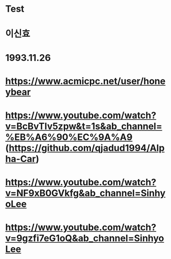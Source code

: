# Test
# 이신효
# 1993.11.26
# https://www.acmicpc.net/user/honeybear
# https://www.youtube.com/watch?v=BcBvTIv5zpw&t=1s&ab_channel=%EB%A6%90%EC%9A%A9 (https://github.com/qjadud1994/Alpha-Car)
# https://www.youtube.com/watch?v=NF9xB0GVkfg&ab_channel=SinhyoLee
# https://www.youtube.com/watch?v=9gzfi7eG1oQ&ab_channel=SinhyoLee 

